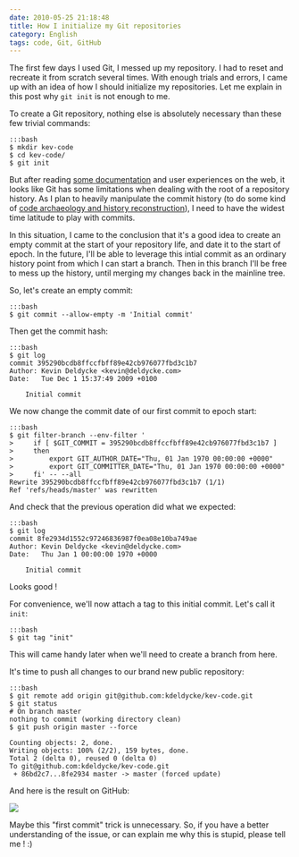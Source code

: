 ```yaml
---
date: 2010-05-25 21:18:48
title: How I initialize my Git repositories
category: English
tags: code, Git, GitHub
---
```


The first few days I used Git, I messed up my repository. I had to reset and
recreate it from scratch several times. With enough trials and errors, I came up
with an idea of how I should initialize my repositories. Let me explain in this
post why `git init` is not enough to me.

To create a Git repository, nothing else is absolutely necessary than these few
trivial commands:

    :::bash
    $ mkdir kev-code
    $ cd kev-code/
    $ git init

But after reading
[some documentation](http://www-cs-students.stanford.edu/~blynn/gitmagic/apa.html#_initial_commit)
and user experiences on the web, it looks like Git has some limitations when
dealing with the root of a repository history. As I plan to heavily manipulate
the commit history (to do some kind of
[code archaeology and history reconstruction](http://kevin.deldycke.com/2010/06/git-commit-history-reconstruction/)),
I need to have the widest time latitude to play with commits.

In this situation, I came to the conclusion that it's a good idea to create an
empty commit at the start of your repository life, and date it to the start of
epoch. In the future, I'll be able to leverage this intial commit as an ordinary
history point from which I can start a branch. Then in this branch I'll be free
to mess up the history, until merging my changes back in the mainline tree.

So, let's create an empty commit:

    :::bash
    $ git commit --allow-empty -m 'Initial commit'

Then get the commit hash:

    :::bash
    $ git log
    commit 395290bcdb8ffccfbff89e42cb976077fbd3c1b7
    Author: Kevin Deldycke <kevin@deldycke.com>
    Date:   Tue Dec 1 15:37:49 2009 +0100

        Initial commit

We now change the commit date of our first commit to epoch start:

    :::bash
    $ git filter-branch --env-filter '
    >     if [ $GIT_COMMIT = 395290bcdb8ffccfbff89e42cb976077fbd3c1b7 ]
    >     then
    >         export GIT_AUTHOR_DATE="Thu, 01 Jan 1970 00:00:00 +0000"
    >         export GIT_COMMITTER_DATE="Thu, 01 Jan 1970 00:00:00 +0000"
    >     fi' -- --all
    Rewrite 395290bcdb8ffccfbff89e42cb976077fbd3c1b7 (1/1)
    Ref 'refs/heads/master' was rewritten

And check that the previous operation did what we expected:

    :::bash
    $ git log
    commit 8fe2934d1552c97246836987f0ea08e10ba749ae
    Author: Kevin Deldycke <kevin@deldycke.com>
    Date:   Thu Jan 1 00:00:00 1970 +0000

        Initial commit

Looks good !

For convenience, we'll now attach a tag to this initial commit. Let's call it
`init`:

    :::bash
    $ git tag "init"

This will came handy later when we'll need to create a branch from here.

It's time to push all changes to our brand new public repository:

    :::bash
    $ git remote add origin git@github.com:kdeldycke/kev-code.git
    $ git status
    # On branch master
    nothing to commit (working directory clean)
    $ git push origin master --force

    Counting objects: 2, done.
    Writing objects: 100% (2/2), 159 bytes, done.
    Total 2 (delta 0), reused 0 (delta 0)
    To git@github.com:kdeldycke/kev-code.git
     + 86bd2c7...8fe2934 master -> master (forced update)

And here is the result on GitHub:

![](/uploads/2010/git-first-commit.png)

Maybe this "first commit" trick is unnecessary. So, if you have a better
understanding of the issue, or can explain me why this is stupid, please tell
me ! :)
